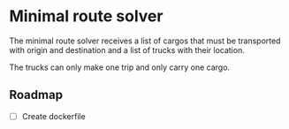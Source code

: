 # Minimal route solver

The minimal route solver receives a list of cargos that must be transported with origin and destination and a list of trucks with their location.

The trucks can only make one trip and only carry one cargo.

## Roadmap

- [ ] Create dockerfile
